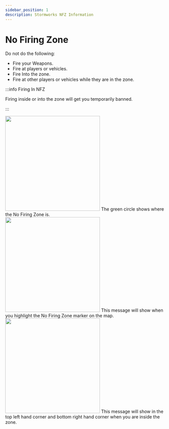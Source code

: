 ```yaml
---
sidebar_position: 1
description: Stormworks NFZ Information
---
```


# No Firing Zone

Do not do the following:
- Fire your Weapons.
- Fire at players or vehicles.
- Fire Into the zone.
- Fire at other players or vehicles while they are in the zone.

:::info Firing In NFZ

Firing inside or into the zone will get you temporarily banned.

:::

  <div class="flex-vcenter mb-1">
    <img src="/img/nfz/nfzmapzone.png" width="300px"/>
    The green circle shows where the No Firing Zone is.
  </div>

  <div class="flex-vcenter mb-1">
    <img src="/img/nfz/nfzmappopup.png" width="300px"/>
    This message will show when you highlight the No Firing Zone marker on the map.
  </div>

  <div class="flex-vcenter">
    <img src="/img/nfz/nfzmsgpopup.png" width="300px"/>
    This message will show in the top left hand corner and bottom right hand corner when you are inside the zone.
  </div>
